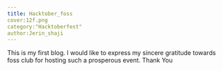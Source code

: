 ```yaml
---
title: Hacktober_foss
cover:12f.png
category:"Hacktoberfest"
author:Jerin_shaji
---
```



This is my first blog.
I would like to express my sincere gratitude towards foss club for hosting such a prosperous event.
Thank You

